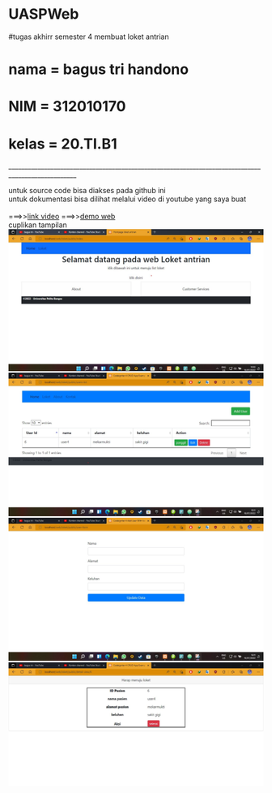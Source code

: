 # UASPWeb
#tugas akhirr semester 4 membuat loket antrian
# nama = bagus tri handono
# NIM = 312010170
# kelas = 20.TI.B1
___________________________________________________________________________________________________<br>

untuk source code bisa diakses pada github ini<br>
untuk dokumentasi bisa dilihat melalui video di youtube yang saya buat<br>
<br>
===>>[link video](https://youtu.be/dS62Eg1lS54) 
===>>[demo web]()
<br>
cuplikan tampilan 
![1](ss/1.jpg)<br>
![2](ss/2.jpg)<br>
![3](ss/3.jpg)<br>
![4](ss/4.jpg)<br>